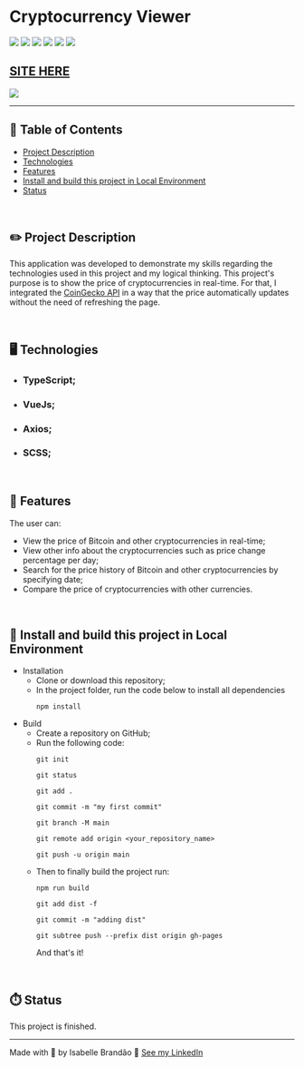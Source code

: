 # Cryptocurrency Viewer

![](https://img.shields.io/github/forks/isabdch/cryptocurrency-viewer?color=%2397f600&style=for-the-badge)
![](https://img.shields.io/github/languages/count/isabdch/cryptocurrency-viewer?color=%2397f600&style=for-the-badge)
![](https://img.shields.io/github/repo-size/isabdch/cryptocurrency-viewer?color=%2397f600&style=for-the-badge)
![](https://img.shields.io/github/issues/isabdch/cryptocurrency-viewer?color=%2397f600&style=for-the-badge)
![](https://img.shields.io/github/stars/isabdch/cryptocurrency-viewer?color=%2397f600&style=for-the-badge)
![](https://img.shields.io/github/license/isabdch/cryptocurrency-viewer?color=%2397f600&style=for-the-badge)

## [SITE HERE](https://isabdch.github.io/cryptocurrency-viewer/)

![](/github/gif-readme-1.gif)

---

## 📖 Table of Contents
- [Project Description](#project-description)
- [Technologies](#technologies)
- [Features](#features)
- [Install and build this project in Local Environment](#install-and-build-this-project-in-local-environment)
- [Status](#status)
<br />

## ✏️ Project Description

This application was developed to demonstrate my skills regarding the technologies used in this project and my logical thinking. This project's purpose is to show the price of cryptocurrencies in real-time. For that, I integrated the [CoinGecko API](https://www.coingecko.com/en/api/documentation) in a way that the price automatically updates without the need of refreshing the page.

<br />

## 🖥️ Technologies

- ### TypeScript;

- ### VueJs;

- ### Axios;

- ### SCSS;

<br />

## 🥇 Features

The user can:

- View the price of Bitcoin and other cryptocurrencies in real-time;
- View other info about the cryptocurrencies such as price change percentage per day;
- Search for the price history of Bitcoin and other cryptocurrencies by specifying date;
- Compare the price of cryptocurrencies with other currencies.

<br />

## 🚀 Install and build this project in Local Environment
- Installation
  - Clone or download this repository;
  - In the project folder, run the code below to install all dependencies
    ```node
    npm install
    ``` 
- Build
    - Create a repository on GitHub;
    - Run the following code:
        ```node
        git init
        ````
        ```node
        git status
        ````
        ```node
        git add .
        ````
        ```node
        git commit -m "my first commit"
        ````
        ```node
        git branch -M main
        ````
        ```node
        git remote add origin <your_repository_name>
        ````
         ```node
        git push -u origin main
        ````
    - Then to finally build the project run:
        ```node
        npm run build
        ````
        ```node
        git add dist -f    
        ````
        ```node
        git commit -m "adding dist"
        ````
        ```node
        git subtree push --prefix dist origin gh-pages
        ```
        And that's it!
        
<br />

## ⏱️ Status

This project is finished.

---

Made with 💜 by Isabelle Brandão 👋 [See my LinkedIn](https://www.linkedin.com/in/isabelle-brand%C3%A3o-5645551a8/)
